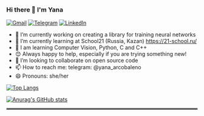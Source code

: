 ### Hi there 👋 I'm Yana
[![Gmail](https://img.shields.io/badge/Gmail-D14836?style=for-the-badge&logo=gmail&logoColor=white)](https://github.com/venera111#:~:text=Kazan%2C%20Russia-,lysovayana%40mail.ru,-venera111)
[![Telegram](https://img.shields.io/badge/Telegram-2CA5E0?style=for-the-badge&logo=telegram&logoColor=white)](https://t.me/yana_arcobaleno)
[![LinkedIn](https://img.shields.io/badge/linkedin-%230077B5.svg?style=for-the-badge&logo=linkedin&logoColor=white)](https://www.linkedin.com/in/yana-lysova)
- 🔭 I’m currently working on creating a library for training neural networks
- 🌱 I’m currently learning at School21 (Russia, Kazan) https://21-school.ru/
- 🐍 I am learning Computer Vision, Python, C and C++
- 😊 Always happy to help, especially if you are trying something new!
- 💞️ I’m looking to collaborate on open source code
- 📫 How to reach me: telegram: @yana_arcobaleno
- 😄 Pronouns: she/her


[![Top Langs](https://github-readme-stats.vercel.app/api/top-langs/?username=venera111&exclude_repo=sql,statistics,customer_churn,tariff_analysis,research_on_the_reliability_of_borrowers)](https://github.com/anuraghazra/github-readme-stats)


[![Anurag's GitHub stats](https://github-readme-stats.vercel.app/api?username=venera111&theme=material-palenight&show_icons=true)](https://github.com/anuraghazra/github-readme-stats)  
<hr style="border:2px solid gray"> </hr>
